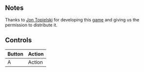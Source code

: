 ## Notes

Thanks to [Jon Topielski](https://jontopielski.com) for developing this [game](https://jontopielski.itch.io/orbo) and giving us the permission to distribute it.

## Controls

| Button | Action |
|--|--| 
|A|Action|


